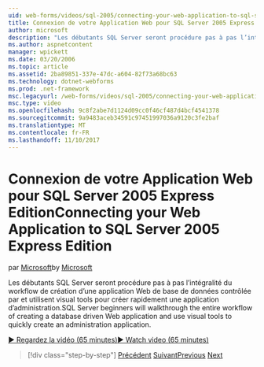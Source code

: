 ```yaml
---
uid: web-forms/videos/sql-2005/connecting-your-web-application-to-sql-server-2005-express-edition
title: Connexion de votre Application Web pour SQL Server 2005 Express Edition | Documents Microsoft
author: microsoft
description: "Les débutants SQL Server seront procédure pas à pas l’intégralité du workflow de création d’une application Web de base de données contrôlée par et utilisent visual tools pour créer rapidement un administrat..."
ms.author: aspnetcontent
manager: wpickett
ms.date: 03/20/2006
ms.topic: article
ms.assetid: 2ba89851-337e-47dc-a604-82f73a68bc63
ms.technology: dotnet-webforms
ms.prod: .net-framework
msc.legacyurl: /web-forms/videos/sql-2005/connecting-your-web-application-to-sql-server-2005-express-edition
msc.type: video
ms.openlocfilehash: 9c8f2abe7d1124d09cc0f46cf487d4bcf4541378
ms.sourcegitcommit: 9a9483aceb34591c97451997036a9120c3fe2baf
ms.translationtype: MT
ms.contentlocale: fr-FR
ms.lasthandoff: 11/10/2017
---
```

<a name="connecting-your-web-application-to-sql-server-2005-express-edition"></a><span data-ttu-id="bf19b-103">Connexion de votre Application Web pour SQL Server 2005 Express Edition</span><span class="sxs-lookup"><span data-stu-id="bf19b-103">Connecting your Web Application to SQL Server 2005 Express Edition</span></span>
====================
<span data-ttu-id="bf19b-104">par [Microsoft](https://github.com/microsoft)</span><span class="sxs-lookup"><span data-stu-id="bf19b-104">by [Microsoft](https://github.com/microsoft)</span></span>

<span data-ttu-id="bf19b-105">Les débutants SQL Server seront procédure pas à pas l’intégralité du workflow de création d’une application Web de base de données contrôlée par et utilisent visual tools pour créer rapidement une application d’administration.</span><span class="sxs-lookup"><span data-stu-id="bf19b-105">SQL Server beginners will walkthrough the entire workflow of creating a database driven Web application and use visual tools to quickly create an administration application.</span></span>

[<span data-ttu-id="bf19b-106">&#9654; Regardez la vidéo (65 minutes)</span><span class="sxs-lookup"><span data-stu-id="bf19b-106">&#9654; Watch video (65 minutes)</span></span>](https://channel9.msdn.com/Blogs/ASP-NET-Site-Videos/connecting-your-web-application-to-sql-server-2005-express-edition)

>[!div class="step-by-step"]
<span data-ttu-id="bf19b-107">[Précédent](understanding-security-and-network-connectivity.md)
[Suivant](using-sql-server-management-studio.md)</span><span class="sxs-lookup"><span data-stu-id="bf19b-107">[Previous](understanding-security-and-network-connectivity.md)
[Next](using-sql-server-management-studio.md)</span></span>
